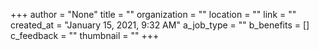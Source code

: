 +++
author = "None"
title = ""
organization = ""
location = ""
link = ""
created_at = "January 15, 2021, 9:32 AM"
a_job_type = ""
b_benefits = []
c_feedback = ""
thumbnail = ""
+++
